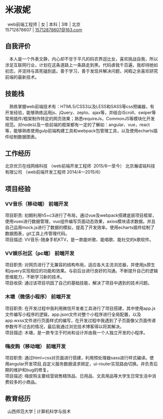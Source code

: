 # 米淑妮
   web前端工程师 | 女 | 本科 | 3年 | 北京 <br>
       15712878607 | 15712878607@163.com
## 自我评价
 　本人是一个外表文静，内心却不甘于平凡的码农界逗比女，喜欢挑战自我，所以涉足互联网行业，计划在这条道路上一条路走到黑。代码虐我千百遍，我却待她如初恋，并坚持与其死磕到底。善于学习，善于发现并解决问题，闲暇之余喜欢研究前端的最新技术。
## 技能栈
 　熟练掌握web前端技术有：HTML5/CSS3以及LESS和SASS等css预编器，有开发经验，能够熟练运用js、jQuery、zepto、ajax等，并结合iScroll、swiper等常用插件/框架制作特定的网页效果；熟悉requireJs，CommonJS等模块化开发规范。对node以及一些前端的框架都有一定的了解如：angular、vue，react等，能够熟练使用gulp前端构建工具和webpack包管理工具，以及使用echarts插件绘制数据图表。
## 工作经历 
   北京优贝在线网络科技	  （web前端开发工程师  	2015/6—至今）
   北京瀚诺铭科技有限公司 	  （web前端开发工程师	2014/4—2015/6）
## 项目经验
### VV音乐（移动端） 	前端开发 　
   项目职责:  初期利用h5+c3进行了布局，通过vue及webpack搭建底层项目框架，使用vuex进行数据管理，vux组件编写页面动态效果，axios模块请求数据。并且自己运用mock.js进行了数据的模拟，提高了开发效率。使用echarts插件绘制了数据图表，git工具上传管理代码。<br>
   项目描述: VV音乐-随身手机KTV，是一款能听歌、能唱歌、能社交的k歌软件。
### VV娱乐社区（pc端）	前端开发 
   项目职责:  对网页进行了无兼容的结构布局，适应各大主流浏览器，并使用js原生和jquery实现相应的功能和效果。与前后台进行良好的沟通。不断提升自己的逻辑思维能力，不断学习新的技术。<br>
   项目收获:  通过该项目巩固了自己的基础技能，解决了项目中遇到的技术问题。
### 木塘（微信小程序） 	前端开发  	
   项目职责: 在开发过程中我利用微信开发者工具进行了项目搭建，其中使用app.js文件编写小程序的逻辑，app.json文件对整个小程序进行全局配置，以及app.wxss文件进行页面样式的编写，在开发过程中我遇到了子页面像父页面传递参数传不过去的情况，最后我通过浏览技术博客得以将其解决。<br>
   项目描述: 木塘，是一款专注于时尚和设计并由我一个人独立开发的小程序。
### 嗨皮购（移动端） 	前端开发  	
   项目职责: 通过html+css对页面进行搭建，利用预处理器sass进行样式编译。使用angular开发项目,自定义服务数据请求绑定，ui-router实现路由切换。并负责后期的维护和bug的修复。<br>
   项目描述: 嗨皮购主要经营销售精饰品、日用品、文具用品等大学生日常生活中消费较多的小商品。
## 教育经历 
   山西师范大学 | 计算机科学与技术 
